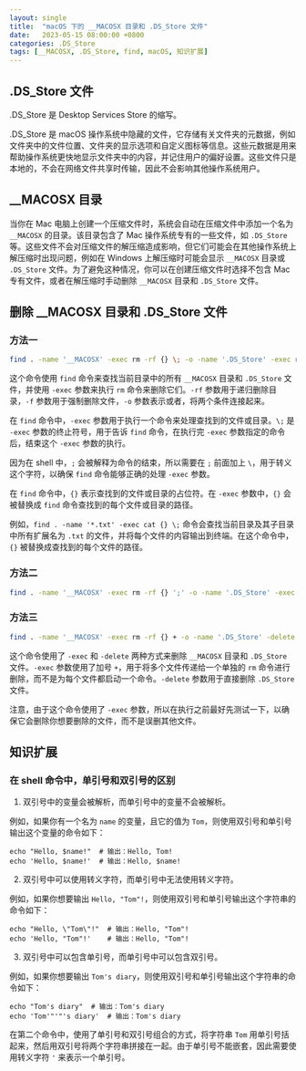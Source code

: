 ```yaml
---
layout: single
title:  "macOS 下的 __MACOSX 目录和 .DS_Store 文件"
date:   2023-05-15 08:00:00 +0800
categories: .DS_Store
tags: [__MACOSX, .DS_Store, find, macOS, 知识扩展]
---
```


## .DS_Store 文件
.DS_Store 是 Desktop Services Store 的缩写。

.DS_Store 是 macOS 操作系统中隐藏的文件，它存储有关文件夹的元数据，例如文件夹中的文件位置、文件夹的显示选项和自定义图标等信息。这些元数据是用来帮助操作系统更快地显示文件夹中的内容，并记住用户的偏好设置。这些文件只是本地的，不会在网络文件共享时传输，因此不会影响其他操作系统用户。

## __MACOSX 目录

当你在 Mac 电脑上创建一个压缩文件时，系统会自动在压缩文件中添加一个名为 `__MACOSX` 的目录。该目录包含了 Mac 操作系统专有的一些文件，如 `.DS_Store` 等。这些文件不会对压缩文件的解压缩造成影响，但它们可能会在其他操作系统上解压缩时出现问题，例如在 Windows 上解压缩时可能会显示 `__MACOSX` 目录或 `.DS_Store` 文件。为了避免这种情况，你可以在创建压缩文件时选择不包含 Mac 专有文件，或者在解压缩时手动删除 `__MACOSX` 目录和 `.DS_Store` 文件。

## 删除 __MACOSX 目录和 .DS_Store 文件
### 方法一
```bash
find . -name '__MACOSX' -exec rm -rf {} \; -o -name '.DS_Store' -exec rm -f {} \;
```
这个命令使用 `find` 命令来查找当前目录中的所有 `__MACOSX` 目录和 `.DS_Store` 文件，并使用 `-exec` 参数来执行 `rm` 命令来删除它们。`-rf` 参数用于递归删除目录，`-f` 参数用于强制删除文件，`-o` 参数表示或者，将两个条件连接起来。

在 `find` 命令中，`-exec` 参数用于执行一个命令来处理查找到的文件或目录。`\;` 是 `-exec` 参数的终止符号，用于告诉 `find` 命令，在执行完 `-exec` 参数指定的命令后，结束这个 `-exec` 参数的执行。

因为在 shell 中，`;` 会被解释为命令的结束，所以需要在 `;` 前面加上 `\`，用于转义这个字符，以确保 `find` 命令能够正确的处理 `-exec` 参数。

在 `find` 命令中，`{}` 表示查找到的文件或目录的占位符。在 `-exec` 参数中，`{}` 会被替换成 `find` 命令查找到的每个文件或目录的路径。

例如，`find . -name '*.txt' -exec cat {} \;` 命令会查找当前目录及其子目录中所有扩展名为 `.txt` 的文件，并将每个文件的内容输出到终端。在这个命令中，`{}` 被替换成查找到的每个文件的路径。

### 方法二

```bash
find . -name '__MACOSX' -exec rm -rf {} ';' -o -name '.DS_Store' -exec rm -f {} ';'
```

### 方法三
```bash
find . -name '__MACOSX' -exec rm -rf {} + -o -name '.DS_Store' -delete
```

这个命令使用了 `-exec` 和 `-delete` 两种方式来删除 `__MACOSX` 目录和 `.DS_Store` 文件。`-exec` 参数使用了加号 `+`，用于将多个文件传递给一个单独的 `rm` 命令进行删除，而不是为每个文件都启动一个命令。`-delete` 参数用于直接删除 `.DS_Store` 文件。

注意，由于这个命令使用了 `-exec` 参数，所以在执行之前最好先测试一下，以确保它会删除你想要删除的文件，而不是误删其他文件。


## 知识扩展
### 在 shell 命令中，单引号和双引号的区别

1. 双引号中的变量会被解析，而单引号中的变量不会被解析。

例如，如果你有一个名为 `name` 的变量，且它的值为 `Tom`，则使用双引号和单引号输出这个变量的命令如下：

```
echo "Hello, $name!"  # 输出：Hello, Tom!
echo 'Hello, $name!'  # 输出：Hello, $name!
```

2. 双引号中可以使用转义字符，而单引号中无法使用转义字符。

例如，如果你想要输出 `Hello, "Tom"!`，则使用双引号和单引号输出这个字符串的命令如下：

```
echo "Hello, \"Tom\"!"  # 输出：Hello, "Tom"!
echo 'Hello, "Tom"!'    # 输出：Hello, "Tom"!
```

3. 双引号中可以包含单引号，而单引号中可以包含双引号。

例如，如果你想要输出 `Tom's diary`，则使用双引号和单引号输出这个字符串的命令如下：

```
echo "Tom's diary"  # 输出：Tom's diary
echo 'Tom'"'"'s diary'  # 输出：Tom's diary
```

在第二个命令中，使用了单引号和双引号组合的方式，将字符串 `Tom` 用单引号括起来，然后用双引号将两个字符串拼接在一起。由于单引号不能嵌套，因此需要使用转义字符 `'` 来表示一个单引号。
